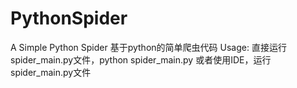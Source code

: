 # PythonSpider
A Simple Python Spider
基于python的简单爬虫代码
Usage:
	直接运行spider_main.py文件，python spider_main.py 或者使用IDE，运行spider_main.py文件
	

